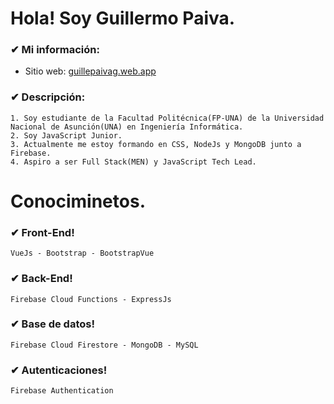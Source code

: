 # Hola! Soy Guillermo Paiva.

### ✔ Mi información:
- Sitio web: [guillepaivag.web.app](https://guillepaivag.web.app)

### ✔ Descripción:
~~~
1. Soy estudiante de la Facultad Politécnica(FP-UNA) de la Universidad Nacional de Asunción(UNA) en Ingeniería Informática.
2. Soy JavaScript Junior.
3. Actualmente me estoy formando en CSS, NodeJs y MongoDB junto a Firebase.
4. Aspiro a ser Full Stack(MEN) y JavaScript Tech Lead.
~~~

# Conociminetos.

### ✔ Front-End!
~~~
VueJs - Bootstrap - BootstrapVue
~~~

### ✔ Back-End!
~~~
Firebase Cloud Functions - ExpressJs
~~~

### ✔ Base de datos!
~~~
Firebase Cloud Firestore - MongoDB - MySQL
~~~

### ✔ Autenticaciones!
~~~
Firebase Authentication
~~~








